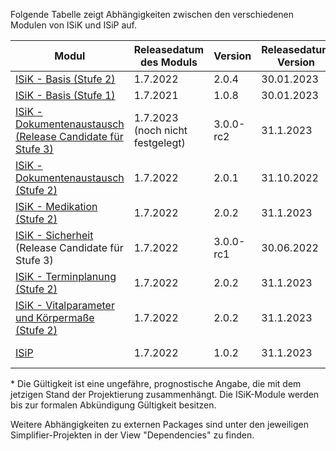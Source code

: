 Folgende Tabelle zeigt Abhängigkeiten zwischen den verschiedenen Modulen von ISiK und ISiP auf.

| **Modul**                  | **Releasedatum des Moduls**   | **Version** | **Releasedatum Version** |**Gültig bis\*** | **Verpflichtend ab** | **Abkündigungsdatum** | **Abhängigkeiten** |
|---------------------------|-----------------|-------------|------------------|-----------------------|---------|-------|--------------------|
| [ISiK - Basis (Stufe 2)](https://simplifier.net/isik)    | 1.7.2022|     2.0.4        |    30.01.2023        |  30.06.2025 | 01.07.2024 |      -    |     |
| [ISiK - Basis (Stufe 1)](https://simplifier.net/isik-basis-1) |  1.7.2021  |       1.0.8      |     30.01.2023              |   30.06.2024 |  30.08.2023 | -     |        |
|[ISiK - Dokumentenaustausch (Release Candidate für Stufe 3)](https://simplifier.net/spec-isik-dokumentenaustausch)  | 1.7.2023 (noch nicht festgelegt)  |     3.0.0-rc2       |      31.1.2023      |   noch nicht festgelegt |    noch nicht festgelegt|    -    |  [ISiK - Basis (Stufe 2)](https://simplifier.net/isik)   |
|[ISiK - Dokumentenaustausch (Stufe 2)](https://gematik.github.io/spec-ISiK-Dokumentenaustausch/IG/2.0.1/ImplementationGuide-markdown-Einfuehrung.html)   | 1.7.2022   |     2.0.1       |      31.10.2022      |   abgekündigt  |abgekündigt | 1.2.2023   |
| [ISiK - Medikation (Stufe 2)](https://simplifier.net/spec-isik-medikation)  | 1.7.2022   | 2.0.2 |          31.1.2023        |  30.06.2025 |  01.07.2024  |   -    |    [ISiK - Basis (Stufe 2)](https://simplifier.net/isik)   |
[ISiK - Sicherheit ](https://simplifier.net/spec-isik-sicherheit) (Release Candidate für Stufe 3)  | 1.7.2022   |    3.0.0-rc1       |     30.06.2022       |    noch nicht festgelegt |    noch nicht festgelegt |  -    |    |
| [ISiK - Terminplanung (Stufe 2)](https://simplifier.net/spec-isik-terminplanung) | 1.7.2022    |     2.0.2        |    31.1.2023        |  30.06.2025 |    01.07.2024  |   -    |  [ISiK - Basis (Stufe 2)](https://simplifier.net/isik)    |
| [ISiK - Vitalparameter und Körpermaße (Stufe 2)](https://simplifier.net/spec-isik-vitalparameter-und-koerpermasse) | 1.7.2022   |        2.0.2     |    31.1.2023    |   30.06.2025 | 01.07.2024  | -      | [ISiK - Basis (Stufe 2)](https://simplifier.net/isik)  |
| [ISiP](https://simplifier.net/isip)   | 1.7.2022   |       1.0.2      |       31.1.2023           | 30.06.2025 |   01.07.2024  |  -   |   [ISiK - Basis (Stufe 2)](https://simplifier.net/isik)     |


\* Die Gültigkeit ist eine ungefähre, prognostische Angabe, die mit dem jetzigen Stand der Projektierung zusammenhängt. Die ISiK-Module werden bis zur formalen Abkündigung Gültigkeit besitzen.

Weitere Abhängigkeiten zu externen Packages sind unter den jeweiligen Simplifier-Projekten in der View "Dependencies" zu finden.
